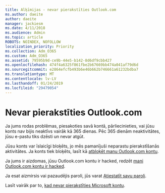 ```yaml
---
title: Alķīmijas - nevar pierakstīties Outlook.com
ms.author: daeite
author: daeite
manager: jackiesm
ms.date: 4/11/2018
ms.audience: Admin
ms.topic: article
ROBOTS: NOINDEX, NOFOLLOW
localization_priority: Priority
ms.collection: Adm_O365
ms.custom: Adm_O365
ms.assetid: 79595b9d-ce9b-44e5-b142-8d6df9cbb427
ms.openlocfilehash: 474f4a6325f861fbe2b67669bb474a041af79d6d
ms.sourcegitcommit: e2864efcfb493b6e46b662b746661a61232bdba7
ms.translationtype: MT
ms.contentlocale: lv-LV
ms.lasthandoff: 01/24/2019
ms.locfileid: "29479054"
---
```

# <a name="cant-sign-in-to-outlookcom"></a>Nevar pierakstīties Outlook.com

Ja jums rodas problēmas, piesakoties savā kontā, pārliecinieties, vai jūsu konts nav bijis neaktīvs vairāk kā 365 dienas. Pēc 365 dienām neaktivitātes, jūsu e-pastu tiks dzēsti un nevar atgūt.
  
Jūsu konts var īslaicīgi bloķēts, jo mēs pamanījuši neparastu pierakstīšanās aktivitātes. Ja konts tiek bloķēts, lasīt kā [atbloķēt manu Outlook.com kontu](https://support.office.com/article/f4ad2701-d166-4d8b-8a6a-9af2a1f8a4c4.aspx). 
  
Ja jums ir aizdomas, jūsu Outlook.com kontu ir hacked, redzēt [mani Outlook.com kontu ir hacked](https://support.office.com/article/35993ac5-ac2f-494e-aacb-5232dda453d8.aspx).
  
Ja esat aizmirsis vai pazaudējis paroli, jūs varat [Atiestatīt savu paroli](https://go.microsoft.com/fwlink/p/?LinkID=242804).
  
Lasīt vairāk par to, [kad nevar pierakstīties Microsoft kontu](https://go.microsoft.com/fwlink/p/?linkid=837479).
  

